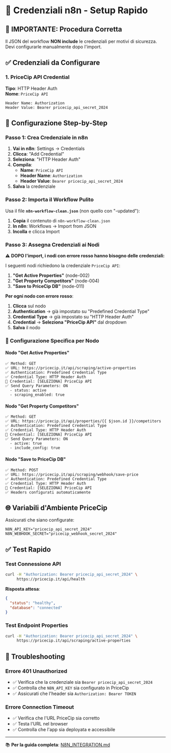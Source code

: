 # 🔑 Credenziali n8n - Setup Rapido

## 🚨 IMPORTANTE: Procedura Corretta

Il JSON del workflow **NON include** le credenziali per motivi di sicurezza. Devi configurarle manualmente dopo l'import.

## ✅ Credenziali da Configurare

### 1. PriceCip API Credential

**Tipo**: HTTP Header Auth  
**Nome**: `PriceCip API`

```
Header Name: Authorization
Header Value: Bearer pricecip_api_secret_2024
```

## 🔧 Configurazione Step-by-Step

### Passo 1: Crea Credenziale in n8n

1. **Vai in n8n**: Settings → Credentials
2. **Clicca**: "Add Credential"
3. **Seleziona**: "HTTP Header Auth"
4. **Compila**:
   - **Name**: `PriceCip API`
   - **Header Name**: `Authorization`
   - **Header Value**: `Bearer pricecip_api_secret_2024`
5. **Salva** la credenziale

### Passo 2: Importa il Workflow Pulito

Usa il file **`n8n-workflow-clean.json`** (non quello con "-updated"):
1. **Copia** il contenuto di `n8n-workflow-clean.json`
2. **In n8n**: Workflows → Import from JSON
3. **Incolla** e clicca Import

### Passo 3: Assegna Credenziali ai Nodi

⚠️ **DOPO l'import, i nodi con errore rosso hanno bisogno delle credenziali:**

I seguenti nodi richiedono la credenziale `PriceCip API`:

1. **"Get Active Properties"** (node-002)
2. **"Get Property Competitors"** (node-004)
3. **"Save to PriceCip DB"** (node-011)

**Per ogni nodo con errore rosso**:

1. **Clicca** sul nodo
2. **Authentication** → già impostato su "Predefined Credential Type"
3. **Credential Type** → già impostato su "HTTP Header Auth"
4. **Credential** → **Seleziona "PriceCip API"** dal dropdown
5. **Salva** il nodo

### 🎯 Configurazione Specifica per Nodo

#### Nodo "Get Active Properties"
```
✅ Method: GET
✅ URL: https://pricecip.it/api/scraping/active-properties
✅ Authentication: Predefined Credential Type
✅ Credential Type: HTTP Header Auth
🔴 Credential: [SELEZIONA] PriceCip API
✅ Send Query Parameters: ON
  - status: active
  - scraping_enabled: true
```

#### Nodo "Get Property Competitors"
```
✅ Method: GET  
✅ URL: https://pricecip.it/api/properties/{{ $json.id }}/competitors
✅ Authentication: Predefined Credential Type
✅ Credential Type: HTTP Header Auth
🔴 Credential: [SELEZIONA] PriceCip API
✅ Send Query Parameters: ON
  - active: true
  - include_config: true
```

#### Nodo "Save to PriceCip DB"
```
✅ Method: POST
✅ URL: https://pricecip.it/api/scraping/webhook/save-price
✅ Authentication: Predefined Credential Type
✅ Credential Type: HTTP Header Auth
🔴 Credential: [SELEZIONA] PriceCip API
✅ Headers configurati automaticamente
```

## 🌐 Variabili d'Ambiente PriceCip

Assicurati che siano configurate:

```env
N8N_API_KEY="pricecip_api_secret_2024"
N8N_WEBHOOK_SECRET="pricecip_webhook_secret_2024"
```

## ✅ Test Rapido

### Test Connessione API

```bash
curl -H "Authorization: Bearer pricecip_api_secret_2024" \
     https://pricecip.it/api/health
```

**Risposta attesa**:
```json
{
  "status": "healthy",
  "database": "connected"
}
```

### Test Endpoint Properties

```bash
curl -H "Authorization: Bearer pricecip_api_secret_2024" \
     https://pricecip.it/api/scraping/active-properties
```

## 🚨 Troubleshooting

### Errore 401 Unauthorized
- ✅ Verifica che la credenziale sia `Bearer pricecip_api_secret_2024`
- ✅ Controlla che `N8N_API_KEY` sia configurato in PriceCip
- ✅ Assicurati che l'header sia `Authorization: Bearer TOKEN`

### Errore Connection Timeout
- ✅ Verifica che l'URL PriceCip sia corretto
- ✅ Testa l'URL nel browser
- ✅ Controlla che l'app sia deployata e accessibile

---

📚 **Per la guida completa**: [N8N_INTEGRATION.md](../guides/N8N_INTEGRATION.md)
